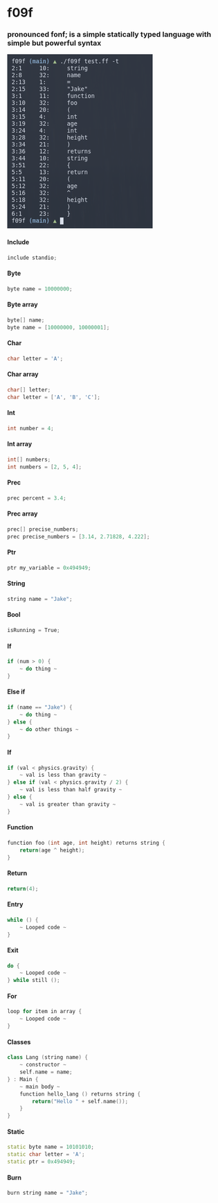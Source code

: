 # f09f
###  pronounced fonf; is a simple statically typed language with simple but powerful syntax

<img src="https://github.com/JakeRoggenbuck/f09f/blob/main/f09f.png?raw=true" alt="f09f"/>

#### Include
```c++
include standio;

```
#### Byte
```c++
byte name = 10000000;

```
#### Byte array
```c++
byte[] name;
byte name = [10000000, 10000001];

```
#### Char
```c++
char letter = 'A';

```
#### Char array
```c++
char[] letter;
char letter = ['A', 'B', 'C'];

```
#### Int
```c++
int number = 4;

```
#### Int array
```c++
int[] numbers;
int numbers = [2, 5, 4];

```
#### Prec
```c++
prec percent = 3.4;

```
#### Prec array
```c++
prec[] precise_numbers;
prec precise_numbers = [3.14, 2.71828, 4.222];

```
#### Ptr
```c++
ptr my_variable = 0x494949;

```
#### String
```c++
string name = "Jake";

```
#### Bool
```c++
isRunning = True;

```
#### If
```c++
if (num > 0) {
	~ do thing ~
}

```
#### Else if
```c++
if (name == "Jake") {
	~ do thing ~
} else {
	~ do other things ~
}

```
#### If
```c++
if (val < physics.gravity) {
	~ val is less than gravity ~
} else if (val < physics.gravity / 2) {
	~ val is less than half gravity ~
} else {
	~ val is greater than gravity ~
}

```
#### Function
```c++
function foo (int age, int height) returns string {
	return(age ^ height);
}

```
#### Return
```c++
return(4);

```
#### Entry
```c++
while () {
	~ Looped code ~
}

```
#### Exit
```c++
do {
	~ Looped code ~
} while still ();

```
#### For
```c++
loop for item in array {
	~ Looped code ~
}

```
#### Classes
```c++
class Lang (string name) {
  	~ constructor ~
	self.name = name;
} : Main {
	~ main body ~
	function hello_lang () returns string {
		return("Hello " + self.name());
	}
}

```
#### Static
```c++
static byte name = 10101010;
static char letter = 'A';
static ptr = 0x494949;

```
#### Burn
```c++
burn string name = "Jake";

```

